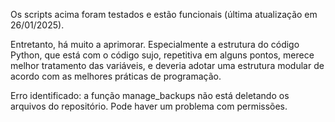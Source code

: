 Os scripts acima foram testados e estão funcionais (última atualização em 26/01/2025).

Entretanto, há muito a aprimorar. Especialmente a estrutura do código Python, que está com o código sujo, repetitiva em alguns pontos, merece melhor tratamento das variáveis, e deveria adotar uma estrutura modular de acordo com as melhores práticas de programação.

Erro identificado: a função manage_backups não está deletando os arquivos do repositório. Pode haver um problema com permissões.
